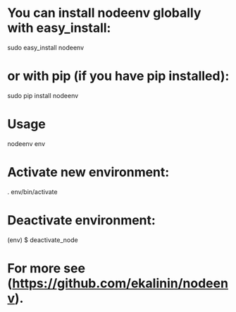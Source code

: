 # You can install nodeenv globally with easy_install:

sudo easy_install nodeenv

# or with pip (if you have pip installed):

sudo pip install nodeenv  


# Usage

nodeenv env

# Activate new environment:

. env/bin/activate


# Deactivate environment:

(env) $ deactivate_node


# For more see (https://github.com/ekalinin/nodeenv).
